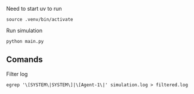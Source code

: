 Need to start uv to run
```
source .venv/bin/activate
```

Run simulation
```
python main.py
```

 ## Comands

 Filter log
 ```
 egrep '\[SYSTEM\|SYSTEM\]|\[Agent-1\|' simulation.log > filtered.log
 ```